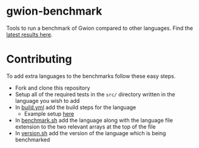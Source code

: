 # gwion-benchmark

Tools to run a benchmark of Gwion compared to other languages.
Find the [latest results here](https://gwion.github.io/Gwion/Benchmarks.html).

# Contributing

To add extra languages to the benchmarks follow these easy steps.

- Fork and clone this repository
- Setup all of the required tests in the `src/` directory written in the language you wish to add
- In [build.yml](.github/workflows/build.yml) add the build steps for the language
    - Example setup [here](.github/workflows/build.yml#L27-L34)
- In [benchmark.sh](benchmark.sh) add the language along with the language file extension to the two relevant arrays at the top of the file
- In [version.sh](version.sh) add the version of the language which is being benchmarked
